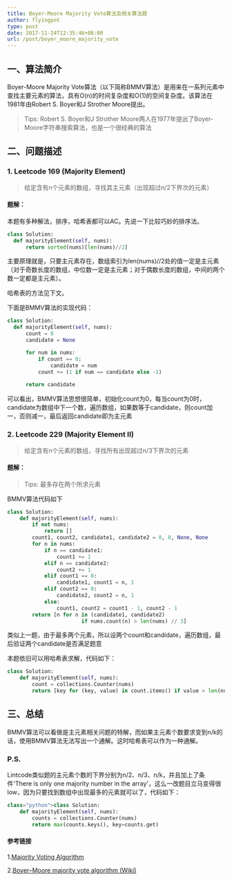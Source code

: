```yaml
---
title: Boyer-Moore Majority Vote算法及相关算法题
author: flyingpot
type: post
date: 2017-11-24T12:35:46+08:00
url: /post/boyer_moore_majority_vote
---
```

## 一、算法简介

Boyer-Moore Majority Vote算法（以下简称BMMV算法）是用来在一系列元素中查找主要元素的算法，具有O(n)的时间复杂度和O(1)的空间复杂度。该算法在1981年由Robert S. Boyer和J Strother Moore提出。

> Tips: Robert S. Boyer和J Strother Moore两人在1977年提出了Boyer-Moore字符串搜索算法，也是一个很经典的算法 

## 二、问题描述

### 1. Leetcode 169 (Majority Element)

> 给定含有n个元素的数组，寻找其主元素（出现超过n/2下界次的元素） 

#### **题解：**

本题有多种解法，排序，哈希表都可以AC。先说一下比较巧妙的排序法。

```python
class Solution:
  def majorityElement(self, nums):
      return sorted(nums)[len(nums)//2]
```

主要原理就是，只要主元素存在，数组索引为len(nums)//2处的值一定是主元素（对于奇数长度的数组，中位数一定是主元素；对于偶数长度的数组，中间的两个数一定都是主元素）。

哈希表的方法见下文。

下面是BMMV算法的实现代码：

```python
class Solution:
  def majorityElement(self, nums):
      count = 0
      candidate = None

      for num in nums:
          if count == 0:
              candidate = num
          count += (1 if num == candidate else -1)
            
      return candidate
```

可以看出，BMMV算法思想很简单，初始化count为0，每当count为0时，candidate为数组中下一个数，遍历数组，如果数等于candidate，则count加一，否则减一，最后返回candidate即为主元素

### 2. Leetcode 229 (Majority Element II)

> 给定含有n个元素的数组，寻找所有出现超过n/3下界次的元素 

#### **题解：**

> Tips: 最多存在两个所求元素 

BMMV算法代码如下

```python
class Solution:
    def majorityElement(self, nums):
        if not nums:
            return []
        count1, count2, candidate1, candidate2 = 0, 0, None, None
        for n in nums:
            if n == candidate1:
                count1 += 1
            elif n == candidate2:
                count2 += 1
            elif count1 == 0:
                candidate1, count1 = n, 1
            elif count2 == 0:
                candidate2, count2 = n, 1
            else:
                count1, count2 = count1 - 1, count2 - 1
        return [n for n in (candidate1, candidate2)
                        if nums.count(n) > len(nums) // 3]
```

类似上一题，由于最多两个元素，所以设两个count和candidate，遍历数组，最后验证两个candidate是否满足题意

本题依旧可以用哈希表求解，代码如下：

```python
class Solution:
    def majorityElement(self, nums):
        count = collections.Counter(nums)
        return [key for (key, value) in count.items() if value > len(nums) // 3]
```

## 三、总结

BMMV算法可以看做是主元素相关问题的特解，而如果主元素个数要求变到n/k的话，使用BMMV算法无法写出一个通解。这时哈希表可以作为一种通解。

### P.S.

Lintcode类似题的主元素个数的下界分别为n/2、n/3、n/k，并且加上了条件'There is only one majority number in the array'，这么一改题目立马变得很low，因为只要找到数组中出现最多的元素就可以了，代码如下：

```python
class="python">class Solution:
    def majorityElement(self, nums):
        counts = collections.Counter(nums)
        return max(counts.keys(), key=counts.get)
```

#### 参考链接

1.[Majority Voting Algorithm][1]
  
2.[Boyer–Moore majority vote algorithm (Wiki)][2]

[1]:	https://gregable.com/2013/10/majority-vote-algorithm-find-majority.html
[2]:	https://en.wikipedia.org/wiki/Boyer%E2%80%93Moore_majority_vote_algorithm